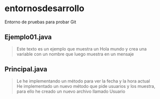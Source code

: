 # entornosdesarrollo
Entorno de pruebas para probar Git

## Ejemplo01.java
>Este texto es un ejemplo que muestra un Hola mundo y crea una variable con un nombre que luego muestra en un mensaje
## Principal.java
>Le he implementando un método para ver la fecha y la hora actual<br>
>He implementado un nuevo método que pide usuarios y los muestra, para ello he creado un nuevo archivo llamado Usuario
